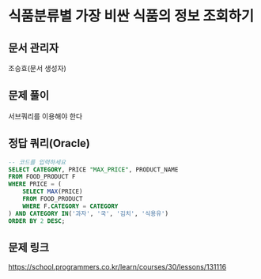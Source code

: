 # 식품분류별 가장 비싼 식품의 정보 조회하기
## 문서 관리자
조승효(문서 생성자)
## 문제 풀이
서브쿼리를 이용해야 한다
## 정답 쿼리(Oracle)
``` sql
-- 코드를 입력하세요
SELECT CATEGORY, PRICE "MAX_PRICE", PRODUCT_NAME
FROM FOOD_PRODUCT F
WHERE PRICE = (
    SELECT MAX(PRICE)
    FROM FOOD_PRODUCT
    WHERE F.CATEGORY = CATEGORY
) AND CATEGORY IN('과자', '국', '김치', '식용유')
ORDER BY 2 DESC;
```
## 문제 링크
https://school.programmers.co.kr/learn/courses/30/lessons/131116